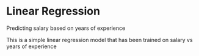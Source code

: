 # Linear Regression

Predicting salary based on years of experience

This is a simple linear regression model that has been trained on salary vs years of experience
